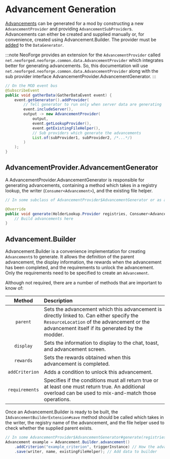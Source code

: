 # Advancement Generation

[Advancements] can be generated for a mod by constructing a new `AdvancementProvider` and providing `AdvancementSubProvider`s. Advancements can either be created and supplied manually or, for convenience, created using Advancement.Builder. The provider must be [added][datagen] to the `DataGenerator`.

:::note
NeoForge provides an extension for the `AdvancementProvider` called `net.neoforged.neoforge.common.data.AdvancementProvider` which integrates better for generating advancements. So, this documentation will use `net.neoforged.neoforge.common.data.AdvancementProvider` along with the sub provider interface AdvancementProvider.AdvancementGenerator.
:::

```java
// On the MOD event bus
@SubscribeEvent
public void gatherData(GatherDataEvent event) {
    event.getGenerator().addProvider(
        // Tell generator to run only when server data are generating
        event.includeServer(),
        output -> new AdvancementProvider(
            output,
            event.getLookupProvider(),
            event.getExistingFileHelper(),
            // Sub providers which generate the advancements
            List.of(subProvider1, subProvider2, /*...*/)
        )
    );
}
```

## AdvancementProvider.AdvancementGenerator

A AdvancementProvider.AdvancementGenerator is responsible for generating advancements, containing a method which takes in a registry lookup, the writer (`Consumer<Advancement>`), and the existing file helper.

```java
// In some subclass of AdvancementProvider$AdvancementGenerator or as a lambda reference

@Override
public void generate(HolderLookup.Provider registries, Consumer<Advancement> writer, ExistingFileHelper existingFileHelper) {
    // Build advancements here
}
```

## Advancement.Builder

Advancement.Builder is a convenience implementation for creating `Advancement`s to generate. It allows the definition of the parent advancement, the display information, the rewards when the advancement has been completed, and the requirements to unlock the advancement. Only the requirements need to be specified to create an `Advancement`.

Although not required, there are a number of methods that are important to know of:

Method         | Description
:---:          | :---
`parent`       | Sets the advancement which this advancement is directly linked to. Can either specify the `ResourceLocation` of the advancement or the advancement itself if its generated by the modder.
`display`      | Sets the information to display to the chat, toast, and advancement screen.
`rewards`      | Sets the rewards obtained when this advancement is completed.
`addCriterion` | Adds a condition to unlock this advancement.
`requirements` | Specifies if the conditions must all return true or at least one must return true. An additional overload can be used to mix-and-match those operations.

Once an Advancement.Builder is ready to be built, the `IAdvancementBuilderExtension#save` method should be called which takes in the writer, the registry name of the advancement, and the file helper used to check whether the supplied parent exists.

```java
// In some AdvancementProvider$AdvancementGenerator#generate(registries, writer, existingFileHelper)
Advancement example = Advancement.Builder.advancement()
    .addCriterion("example_criterion", triggerInstance) // How the advancement is unlocked
    .save(writer, name, existingFileHelper); // Add data to builder
```

[advancements]: ../resources/server/advancements.md
[datagen]: ../resources/index.md#data-generation
[conditional]: ../resources/server/conditional.md
